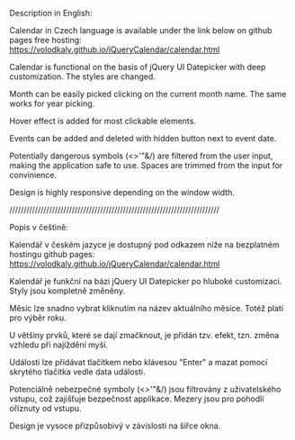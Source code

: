 Description in English:

Calendar in Czech language is available under the link below on github pages free hosting:
https://volodkaly.github.io/jQueryCalendar/calendar.html 

Calendar is functional on the basis of jQuery UI Datepicker with deep customization.
The styles are changed.

Month can be easily picked clicking on the current month name.
The same works for year picking.

Hover effect is added for most clickable elements.

Events can be added and deleted with hidden button next to event date.

Potentially dangerous symbols (<>'"&/) are filtered from the user input,
making the application safe to use. Spaces are trimmed from the input for convinience. 

Design is highly responsive depending on the window width.

//////////////////////////////////////////////////////////////////////////

Popis v češtině:

Kalendář v českém jazyce je dostupný pod odkazem níže na bezplatném hostingu github pages:
https://volodkaly.github.io/jQueryCalendar/calendar.html

Kalendář je funkční na bázi jQuery UI Datepicker po hluboké customizaci. Styly jsou kompletně změněny.

Měsíc lze snadno vybrat kliknutím na název aktuálního měsíce. Totéž platí pro výběr roku.

U většiny prvků, které se dají zmačknout, je přidán tzv. efekt, tzn. změna vzhledu při najíždění myší.

Události lze přidávat tlačítkem nebo klávesou "Enter" a mazat pomocí skrytého tlačítka vedle data události.

Potenciálně nebezpečné symboly (<>'"&/) jsou filtrovány z uživatelského vstupu,
což zajišťuje bezpečnost applikace. Mezery jsou pro pohodlí oříznuty od vstupu.

Design je vysoce přizpůsobivý v závislosti na šířce okna.
